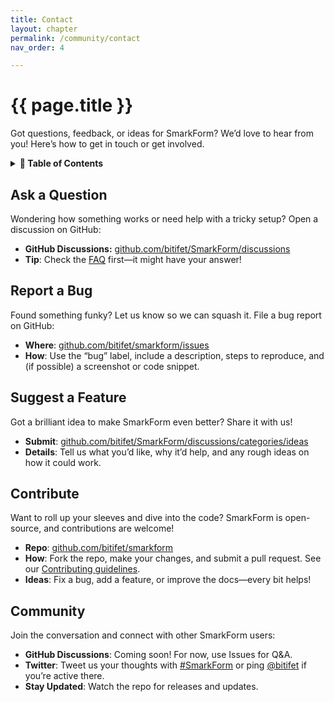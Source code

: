 ```yaml
---
title: Contact
layout: chapter
permalink: /community/contact
nav_order: 4

---
```


# {{ page.title }}


Got questions, feedback, or ideas for SmarkForm? We’d love to hear from you! Here’s how to get in touch or get involved.


<details class="chaptertoc">
<summary>
<strong>📖 Table of Contents</strong>
</summary>

  {{ "
<!-- vim-markdown-toc GitLab -->

* [Ask a Question](#ask-a-question)
* [Report a Bug](#report-a-bug)
* [Suggest a Feature](#suggest-a-feature)
* [Contribute](#contribute)
* [Community](#community)

<!-- vim-markdown-toc -->
       " | markdownify }}

</details>


## Ask a Question

Wondering how something works or need help with a tricky setup? Open a discussion on GitHub:

- **GitHub Discussions:** [github.com/bitifet/SmarkForm/discussions](https://github.com/bitifet/SmarkForm/discussions)
- **Tip**: Check the [FAQ](/about/faq.md) first—it might have your answer!


## Report a Bug

Found something funky? Let us know so we can squash it. File a bug report on GitHub:  
- **Where**: [github.com/bitifet/smarkform/issues](https://github.com/bitifet/smarkform/issues)  
- **How**: Use the “bug” label, include a description, steps to reproduce, and (if possible) a screenshot or code snippet.  


## Suggest a Feature

Got a brilliant idea to make SmarkForm even better? Share it with us!  
- **Submit**: [github.com/bitifet/SmarkForm/discussions/categories/ideas](https://github.com/bitifet/SmarkForm/discussions/categories/ideas)
- **Details**: Tell us what you’d like, why it’d help, and any rough ideas on how it could work.  


## Contribute

Want to roll up your sleeves and dive into the code? SmarkForm is open-source, and contributions are welcome!  
- **Repo**: [github.com/bitifet/smarkform](https://github.com/bitifet/smarkform)  
- **How**: Fork the repo, make your changes, and submit a pull request. See our [Contributing guidelines](community/contributing).
- **Ideas**: Fix a bug, add a feature, or improve the docs—every bit helps!

## Community

Join the conversation and connect with other SmarkForm users:  
- **GitHub Discussions**: Coming soon! For now, use Issues for Q&A.  
- **Twitter**: Tweet us your thoughts with [#SmarkForm](https://twitter.com/search?q=%23SmarkForm) or ping [@bitifet](https://twitter.com/bitifet) if you’re active there.  
- **Stay Updated**: Watch the repo for releases and updates.


